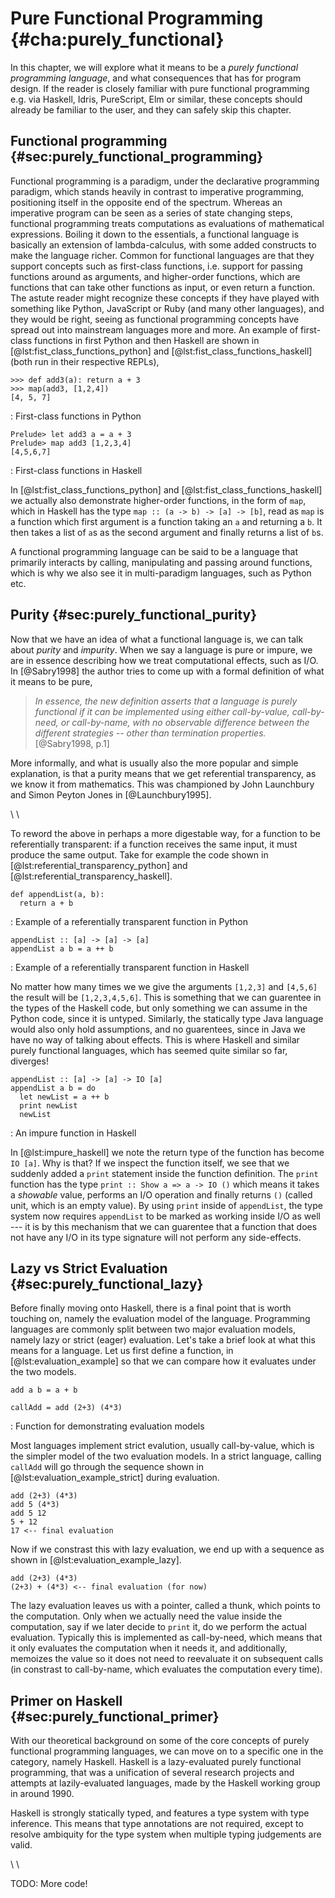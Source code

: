 # Pure Functional Programming {#cha:purely_functional}
In this chapter, we will explore what it means to be a _purely functional programming language_, and what consequences that has for program design. If the reader is closely familiar with pure functional programming e.g. via Haskell, Idris, PureScript, Elm or similar, these concepts should already be familiar to the user, and they can safely skip this chapter.


## Functional programming {#sec:purely_functional_programming}
Functional programming is a paradigm, under the declarative programming paradigm, which stands heavily in contrast to imperative programming, positioning itself in the opposite end of the spectrum. Whereas an imperative program can be seen as a series of state changing steps, functional programming treats computations as evaluations of mathematical expressions. Boiling it down to the essentials, a functional language is basically an extension of lambda-calculus, with some added constructs to make the language richer. Common for functional languages are that they support concepts such as first-class functions, i.e. support for passing functions around as arguments, and higher-order functions, which are functions that can take other functions as input, or even return a function. The astute reader might recognize these concepts if they have played with something like Python, JavaScript or Ruby (and many other languages), and they would be right, seeing as functional programming concepts have spread out into mainstream languages more and more. An example of first-class functions in first Python and then Haskell are shown in [@lst:fist_class_functions_python] and [@lst:fist_class_functions_haskell] (both run in their respective REPLs),

```{#lst:fist_class_functions_python .python}
>>> def add3(a): return a + 3
>>> map(add3, [1,2,4])
[4, 5, 7]
```

: First-class functions in Python

```{#lst:fist_class_functions_haskell .haskell}
Prelude> let add3 a = a + 3
Prelude> map add3 [1,2,3,4]
[4,5,6,7]
```

: First-class functions in Haskell

In [@lst:fist_class_functions_python] and [@lst:fist_class_functions_haskell] we actually also demonstrate higher-order functions, in the form of `map`, which in Haskell has the type `map :: (a -> b) -> [a] -> [b]`, read as `map` is a function which first argument is a function taking an `a` and returning a `b`. It then takes a list of `a`s as the second argument and finally returns a list of `b`s.

A functional programming language can be said to be a language that primarily interacts by calling, manipulating and passing around functions, which is why we also see it in multi-paradigm languages, such as Python etc.

## Purity {#sec:purely_functional_purity}
Now that we have an idea of what a functional language is, we can talk about _purity_ and _impurity_. When we say a language is pure or impure, we are in essence describing how we treat computational effects, such as I/O. In [@Sabry1998] the author tries to come up with a formal definition of what it means to be pure,

> _In essence, the new definition asserts that a language is purely functional if it can be implemented using either call-by-value, call-by-need, or call-by-name, with no observable difference between the different strategies -- other than termination properties._ [@Sabry1998, p.1]

More informally, and what is usually also the more popular and simple explanation, is that a purity means that we get referential transparency, as we know it from mathematics. This was championed by John Launchbury and Simon Peyton Jones in [@Launchbury1995].

\ \

To reword the above in perhaps a more digestable way, for a function to be referentially transparent: if a function receives the same input, it must produce the same output. Take for example the code shown in [@lst:referential_transparency_python] and [@lst:referential_transparency_haskell].

```{#lst:referential_transparency_python .python}
def appendList(a, b):
  return a + b
```

: Example of a referentially transparent function in Python

```{#lst:referential_transparency_haskell .haskell}
appendList :: [a] -> [a] -> [a]
appendList a b = a ++ b
```

: Example of a referentially transparent function in Haskell

No matter how many times we we give the arguments `[1,2,3]` and `[4,5,6]` the result will be `[1,2,3,4,5,6]`. This is something that we can guarentee in the types of the Haskell code, but only something we can assume in the Python code, since it is untyped. Similarly, the statically type Java language would also only hold assumptions, and no guarentees, since in Java we have no way of talking about effects. This is where Haskell and similar purely functional languages, which has seemed quite similar so far, diverges!

```{#lst:impure_haskell .haskell}
appendList :: [a] -> [a] -> IO [a]
appendList a b = do
  let newList = a ++ b
  print newList
  newList
```

: An impure function in Haskell

In [@lst:impure_haskell] we note the return type of the function has become `IO [a]`. Why is that? If we inspect the function itself, we see that we suddenly added a `print` statement inside the function definition. The `print` function has the type `print :: Show a => a -> IO ()` which means it takes a _showable_ value, performs an I/O operation and finally returns `()` (called unit, which is an empty value). By using `print` inside of `appendList`, the type system now requires `appendList` to be marked as working inside I/O as well --- it is by this mechanism that we can guarentee that a function that does not have any I/O in its type signature will not perform any side-effects.


## Lazy vs Strict Evaluation {#sec:purely_functional_lazy}
Before finally moving onto Haskell, there is a final point that is worth touching on, namely the evaluation model of the language. Programming languages are commonly split between two major evaluation models, namely lazy or strict (eager) evaluation. Let's take a brief look at what this means for a language. Let us first define a function, in [@lst:evaluation_example] so that we can compare how it evaluates under the two models.

```{#lst:evaluation_example .haskell}
add a b = a + b

callAdd = add (2+3) (4*3)
```

: Function for demonstrating evaluation models

Most languages implement strict evalution, usually call-by-value, which is the simpler model of the two evaluation models. In a strict language, calling `callAdd` will go through the sequence shown in [@lst:evaluation_example_strict] during evaluation.

```{#lst:evaluation_example_strict .haskell}
add (2+3) (4*3)
add 5 (4*3)
add 5 12
5 + 12
17 <-- final evaluation
```

Now if we constrast this with lazy evaluation, we end up with a sequence as shown in [@lst:evaluation_example_lazy].

```{#lst:evaluation_example_lazy .haskell}
add (2+3) (4*3)
(2+3) + (4*3) <-- final evaluation (for now)
```

The lazy evaluation leaves us with a pointer, called a thunk, which points to the computation. Only when we actually need the value inside the computation, say if we later decide to `print` it, do we perform the actual evaluation. Typically this is implemented as call-by-need, which means that it only evaluates the computation when it needs it, and additionally, memoizes the value so it does not need to reevaluate it on subsequent calls (in constrast to call-by-name, which evaluates the computation every time).


## Primer on Haskell {#sec:purely_functional_primer}
With our theoretical background on some of the core concepts of purely functional programming languages, we can move on to a specific one in the category, namely Haskell. Haskell is a lazy-evaluated purely functional programming, that was a unification of several research projects and attempts at lazily-evaluated languages, made by the Haskell working group in around 1990.

Haskell is strongly statically typed, and features a type system with type inference. This means that type annotations are not required, except to resolve ambiquity for the type system when multiple typing judgements are valid.

\ \

TODO: More code!
